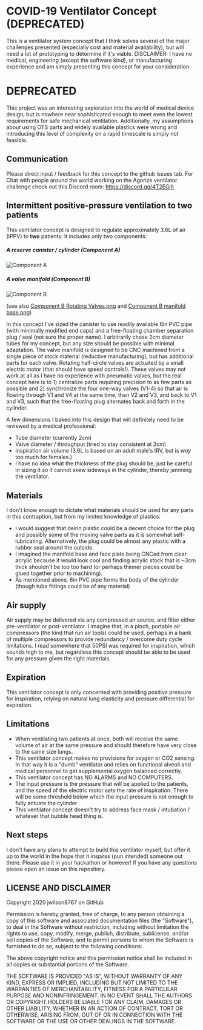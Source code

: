 # COVID-19 Ventilator Concept (DEPRECATED)
This is a ventilator system concept that I think solves several of the major challenges presented (especially cost and material availability), but will need a lot of prototyping to determine if it's viable. DISCLAIMER: I have no medical, engineering (except the software kind), or manufacturing experience and am simply presenting this concept for your consideration.

# DEPRECATED
This project was an interesting exploration into the world of medical device design, but is nowhere near sophisticated enough to meet even the lowest requirements for safe mechanical ventilation. Additionally, my assumptions about using OTS parts and widely available plastics were wrong and introducing this level of complexity on a rapid timescale is simply not feasible.

## Communication
Please direct input / feedback for this concept to the github issues tab. For Chat with people around the world working on the Agorize ventilator challenge check out this Discord room: https://discord.gg/4T2EGjh

## Intermittent positive-pressure ventilation to two patients
This ventilator concept is designed to regulate approximately 3.6L of air (IPPV) to **two** patients. It includes only two components: 

##### A reserve canister / cylinder (Component A)

![Component A](/Component%20A.png)

##### A valve manifold (Component B)

![Component B](/Component%20B.png)

(see also [Component B Rotating Valves.png](/Component%20B%20Rotating%20Valves.png) and [Component B manifold base.png](/Component%20B%20manifold%20base.png))
 
 In this concept I've sized the canister to use readily available 6in PVC pipe (with minimally modified end caps) and a free-floating chamber separation plug / seal (not sure the proper name). I arbitrarily chose 2cm diameter tubes for my concept, but any size should be possible with minimal adaptation. The valve manifold is designed to be CNC machined from a single piece of stock material (reductive manufacturing), but has additional parts for each valve. Rotating half-circle valves are actuated by a small electric motor (that should have speed controls!). These valves may not work at all as I have no experience with pneumatic valves, but the real concept here is to 1) centralize parts requiring precision to as few parts as possible and 2) synchronize the four one-way valves (V1-4) so that air is flowing through V1 and V4 at the same time, then V2 and V3, and back to V1 and V3, such that the free-floating plug alternates back and forth in the cylinder.

A few dimensions I baked into this design that will definitely need to be reviewed by a medical professional:
- Tube diameter (currently 2cm)
- Valve diameter / throughput (tried to stay consistent at 2cm)
- Inspiration air volume (3.6L is based on an adult male's IRV, but is *way* too much for females.)
- I have no idea what the thickness of the plug should be, just be careful in sizing it so it cannot skew sideways in the cylinder, thereby jamming the ventilator.

## Materials
I don't know enough to dictate what materials should be used for any parts in this contraption, but from my limited knowledge of plastics:
 - I would suggest that delrin plastic could be a decent choice for the plug and possibly some of the moving valve parts as it is somewhat self-lubricating. Alternatively, the plug could be almost any plastic with a rubber seal around the outside. 
 - I imagined the manifold base and face plate being CNCed from clear acrylic because it would look cool and finding acrylic stock that is ~3cm thick shouldn't be too too hard (or perhaps thinner pieces could be glued together prior to machining).
 - As mentioned above, 6in PVC pipe forms the body of the cylinder (though tube fittings could be of any material)

## Air supply
Air supply may be delivered via any compressed air source, and filter either pre-ventilator or post-ventilator. I imagine that, in a pinch, portable air compressors (the kind that run air tools) could be used, perhaps in a bank of multiple compressors to provide redundancy / overcome duty cycle limitations. I read somewhere that 50PSI was required for inspiration, which sounds high to me, but regardless this concept should be able to be used for any pressure given the right materials.

## Expiration
This ventilator concept is only concerned with providing positive pressure for inspiration, relying on natural lung elasticity and pressure differential for expiration.

## Limitations
- When ventilating two patients at once, both will receive the same volume of air at the same pressure and should therefore have very close to the same size lungs. 
- This ventilator concept makes no provisions for oxygen or CO2 sensing. In that way it is a "dumb" ventilator and relies on functional alveoli and medical personnel to get supplemental oxygen balanced correctly. 
- This ventilator concept has NO ALARMS and NO COMPUTERS. 
- The input pressure is the pressure that will be applied to the patients, and the speed of the electric motor sets the rate of inspiration. There will be some threshold below which the input pressure is not enough to fully actuate the cylinder
- This ventilator concept doesn't try to address face mask / intubation / whatever that bubble head thing is.


## Next steps
I don't have any plans to attempt to build this ventilator myself, but offer it up to the world in the hope that it *inspires* (pun intended) someone out there. Please use it in your hackathon or however! If you have any questions please open an issue on this repository.

## LICENSE AND DISCLAIMER
Copyright 2020 jwilson8767 on GitHub

Permission is hereby granted, free of charge, to any person obtaining a copy of this software and associated documentation files (the "Software"), to deal in the Software without restriction, including without limitation the rights to use, copy, modify, merge, publish, distribute, sublicense, and/or sell copies of the Software, and to permit persons to whom the Software is furnished to do so, subject to the following conditions:

The above copyright notice and this permission notice shall be included in all copies or substantial portions of the Software.

THE SOFTWARE IS PROVIDED "AS IS", WITHOUT WARRANTY OF ANY KIND, EXPRESS OR IMPLIED, INCLUDING BUT NOT LIMITED TO THE WARRANTIES OF MERCHANTABILITY, FITNESS FOR A PARTICULAR PURPOSE AND NONINFRINGEMENT. IN NO EVENT SHALL THE AUTHORS OR COPYRIGHT HOLDERS BE LIABLE FOR ANY CLAIM, DAMAGES OR OTHER LIABILITY, WHETHER IN AN ACTION OF CONTRACT, TORT OR OTHERWISE, ARISING FROM, OUT OF OR IN CONNECTION WITH THE SOFTWARE OR THE USE OR OTHER DEALINGS IN THE SOFTWARE.
